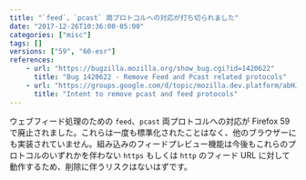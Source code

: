 ```yaml
---
title: "`feed`、`pcast` 両プロトコルへの対応が打ち切られました"
date: "2017-12-26T10:36:00-05:00"
categories: ["misc"]
tags: []
versions: ["59", "60-esr"]
references:
    - url: "https://bugzilla.mozilla.org/show_bug.cgi?id=1420622"
      title: "Bug 1420622 - Remove Feed and Pcast related protocols"
    - url: "https://groups.google.com/d/topic/mozilla.dev.platform/abHJ-jaQ5YY/discussion"
      title: "Intent to remove pcast and feed protocols"
---
```

ウェブフィード処理のための `feed`、`pcast` 両プロトコルへの対応が Firefox 59 で廃止されました。これらは一度も標準化されたことはなく、他のブラウザーにも実装されていません。組み込みのフィードプレビュー機能は今後もこれらのプロトコルのいずれかを伴わない `https` もしくは `http` のフィード URL に対して動作するため、削除に伴うリスクはないはずです。
